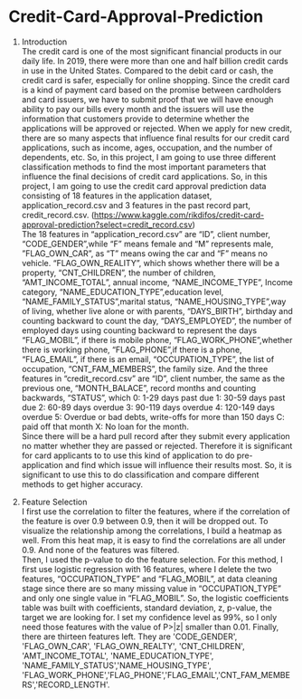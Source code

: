 # Credit-Card-Approval-Prediction
1.	Introduction </br>
  The credit card is one of the most significant financial products in our daily life.  In 2019, there were more than one and half billion credit cards in use in the United States. Compared to the debit card or cash, the credit card is safer, especially for online shopping. Since the credit card is a kind of payment card based on the promise between cardholders and card issuers, we have to submit proof that we will have enough ability to pay our bills every month and the issuers will use the information that customers provide to determine whether the applications will be approved or rejected. When we apply for new credit, there are so many aspects that influence final results for our credit card applications, such as income, ages, occupation, and the number of dependents, etc. So, in this project, I am going to use three different classification methods to find the most important parameters that influence the final decisions of credit card applications.
So, in this project, I am going to use the credit card approval prediction data consisting of 18 features in the application dataset, application_record.csv and 3 features in the past record part, credit_record.csv. (https://www.kaggle.com/rikdifos/credit-card-approval-prediction?select=credit_record.csv)</br>
  The 18 features in “application_record.csv”  are “ID”, client number, “CODE_GENDER”,while “F” means female and “M” represents male, ”FLAG_OWN_CAR”, as “T” means owing the car and “F” means no vehicle. “FLAG_OWN_REALITY”, which shows whether there will be a property, “CNT_CHILDREN”, the number of children, “AMT_INCOME_TOTAL”, annual income, “NAME_INCOME_TYPE”, Income category, “NAME_EDUCATION_TYPE”,education level,  “NAME_FAMILY_STATUS”,marital status, “NAME_HOUSING_TYPE”,way of living, whether live alone or with parents, “DAYS_BIRTH”, birthday and counting backward to count the day, “DAYS_EMPLOYED”, the number of employed days using counting backward to represent the days  “FLAG_MOBIL”, if there is mobile phone, “FLAG_WORK_PHONE”,whether there is working phone,  “FLAG_PHONE”,if there is a phone, “FLAG_EMAIL”, if there is an email, “OCCUPATION_TYPE”, the list of occupation, “CNT_FAM_MEMBERS”, the family size. And the three features in “credit_record.csv” are “ID”, client number, the same as the previous one, “MONTH_BALACE”, record months and counting backwards, “STATUS”, which 0: 1-29 days past due 1: 30-59 days past due 2: 60-89 days overdue 3: 90-119 days overdue 4: 120-149 days overdue 5: Overdue or bad debts, write-offs for more than 150 days C: paid off that month X: No loan for the month.</br>
  Since there will be a hard pull record after they submit every application no matter whether they are passed or rejected. Therefore it is significant for card applicants to to use this kind of application to do pre-application and find which issue will influence their results most. So, it is significant to use this to do classification and compare different methods to get higher accuracy.

2.	Feature Selection</br>
  I first use the correlation to filter the features, where if the correlation of the feature is over 0.9 between 0.9, then it will be dropped out. To visualize the relationship among the correlations, I build a heatmap as well. From this heat map, it is easy to find the correlations are all under 0.9. And none of the features was filtered.</br>
  Then, I used the p-value to do the feature selection. For this method, I first use logistic regression with 16 features, where I delete the two features, “OCCUPATION_TYPE” and  “FLAG_MOBIL”, at data cleaning stage since there are so many missing value in “OCCUPATION_TYPE” and only one single value in “FLAG_MOBIL”. So, the logistic coefficients table was built with coefficients, standard deviation, z, p-value, the target we are looking for. I set my confidence level as 99%, so I only need those features with the value of P>|z| smaller than 0.01. Finally, there are thirteen features left. They are 'CODE_GENDER', 'FLAG_OWN_CAR', 'FLAG_OWN_REALTY', 'CNT_CHILDREN', 'AMT_INCOME_TOTAL', 'NAME_EDUCATION_TYPE', 'NAME_FAMILY_STATUS','NAME_HOUSING_TYPE', 'FLAG_WORK_PHONE','FLAG_PHONE','FLAG_EMAIL','CNT_FAM_MEMBERS','RECORD_LENGTH'.

